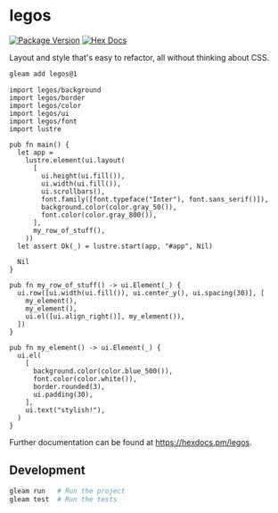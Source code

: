 # legos

[![Package Version](https://img.shields.io/hexpm/v/legos)](https://hex.pm/packages/legos)
[![Hex Docs](https://img.shields.io/badge/hex-docs-ffaff3)](https://hexdocs.pm/legos/)

Layout and style that's easy to refactor, all without thinking about CSS.

```sh
gleam add legos@1
```
```gleam
import legos/background
import legos/border
import legos/color
import legos/ui
import legos/font
import lustre

pub fn main() {
  let app =
    lustre.element(ui.layout(
      [
        ui.height(ui.fill()),
        ui.width(ui.fill()),
        ui.scrollbars(),
        font.family([font.typeface("Inter"), font.sans_serif()]),
        background.color(color.gray_50()),
        font.color(color.gray_800()),
      ],
      my_row_of_stuff(),
    ))
  let assert Ok(_) = lustre.start(app, "#app", Nil)

  Nil
}

pub fn my_row_of_stuff() -> ui.Element(_) {
  ui.row([ui.width(ui.fill()), ui.center_y(), ui.spacing(30)], [
    my_element(),
    my_element(),
    ui.el([ui.align_right()], my_element()),
  ])
}

pub fn my_element() -> ui.Element(_) {
  ui.el(
    [
      background.color(color.blue_500()),
      font.color(color.white()),
      border.rounded(3),
      ui.padding(30),
    ],
    ui.text("stylish!"),
  )
}
```

Further documentation can be found at <https://hexdocs.pm/legos>.

## Development

```sh
gleam run   # Run the project
gleam test  # Run the tests
```
